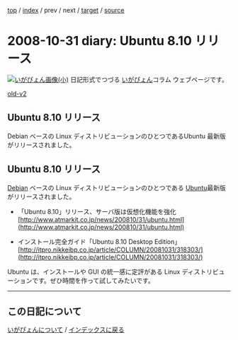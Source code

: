 [top](https://igapyon.github.io/diary/) 
 / [index](https://igapyon.github.io/diary/2008/index.html) 
 / prev 
 / next 
 / [target](https://igapyon.github.io/diary/2008/ig081031.html) 
 / [source](https://github.com/igapyon/diary/blob/gh-pages/2008/ig081031.html.src.md) 

2008-10-31 diary: Ubuntu 8.10 リリース
=====================================================================================================
[![いがぴょん画像(小)](https://igapyon.github.io/diary/images/iga200306s.jpg "いがぴょん")](https://igapyon.github.io/diary/memo/memoigapyon.html) 日記形式でつづる [いがぴょん](https://igapyon.github.io/diary/memo/memoigapyon.html)コラム ウェブページです。

[old-v2](ig081031-orig.html)

## Ubuntu 8.10 リリース

Debian ベースの Linux ディストリビューションのひとつであるUbuntu 最新版がリリースされました。

## Ubuntu 8.10 リリース

[Debian](http://www.igapyon.jp/igapyon/diary/keyword/debian.html) ベースの Linux ディストリビューションのひとつである [Ubuntu](http://www.igapyon.jp/igapyon/diary/keyword/ubuntu.html)最新版がリリースされました。

* 「Ubuntu 8.10」リリース、サーバ版は仮想化機能を強化
  [http://www.atmarkit.co.jp/news/200810/31/ubuntu.html](http://www.atmarkit.co.jp/news/200810/31/ubuntu.html)
  
* インストール完全ガイド「Ubuntu 8.10 Desktop Edition」
  [http://itpro.nikkeibp.co.jp/article/COLUMN/20081031/318303/](http://itpro.nikkeibp.co.jp/article/COLUMN/20081031/318303/)

Ubuntu は、インストールや GUI の統一感に定評がある Linux ディストリビューションです。ぜひ時間を作って試してみたいです。


----------------------------------------------------------------------------------------------------

## この日記について
[いがぴょんについて](https://igapyon.github.io/diary/memo/memoigapyon.html) / [インデックスに戻る](https://igapyon.github.io/diary/idxall.html)
